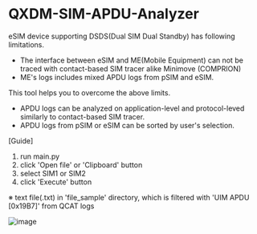 # QXDM-SIM-APDU-Analyzer

eSIM device supporting DSDS(Dual SIM Dual Standby) has following limitations.
 - The interface between eSIM and ME(Mobile Equipment) can not be traced with contact-based SIM tracer alike Minimove (COMPRION) 
 - ME's logs includes mixed APDU logs from pSIM and eSIM.

This tool helps you to overcome the above limits.
 - APDU logs can be analyzed on application-level and protocol-leved similarly to contact-based SIM tracer.
 - APDU logs from pSIM or eSIM can be sorted by user's selection.


[Guide]
1) run main.py
2) click 'Open file' or 'Clipboard' button
3) select SIM1 or SIM2
4) click 'Execute' button

※ text file(.txt) in 'file_sample' directory, which is filtered with 'UIM APDU [0x19B7]' from QCAT logs

![image](https://user-images.githubusercontent.com/98713651/177011276-12f96155-cac2-4358-a8fb-e1d24260b03a.png)
